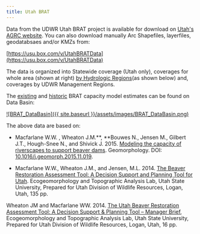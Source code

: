 ```yaml
---
title: Utah BRAT
---
```


Data from the UDWR Utah BRAT project is available for download on [Utah's AGRC website](http://gis.utah.gov/data/bioscience-overview/). You can also download manually Arc Shapefiles, layerfiles, geodatabsaes and/or KMZs from:

 [https://usu.box.com/v/UtahBRATData](https://usu.box.com/v/UtahBRATData)

The data is organized into Statewide coverage (Utah only), coverages for whole area (shown at right) [by Hydrologic Regions](https://usu.box.com/v/GeohydrologicRegion)(as shown below) and, coverages by UDWR Management Regions.  







The [existing](http://databasin.org/datasets/1420ffb7e9674753a5fb626e2b830c1f) and [historic](http://databasin.org/datasets/de794b6c01fe4dbb9dd934b8d9c04d0d) BRAT capacity model estimates can be found on Data Basin:

[![BRAT_DataBasin]({{ site.baseurl }}/assets/images/BRAT_DataBasin.png)](https://databasin.org/datasets/1420ffb7e9674753a5fb626e2b830c1f)

The above data are based on:

- Macfarlane W.W. , Wheaton J.M.**, **Bouwes N., Jensen M., Gilbert J.T., Hough-Snee N., and Shivick J. 2015. [Modeling the capacity of riverscapes to support beaver dams](https://www.researchgate.net/publication/285590037_Modeling_the_capacity_of_riverscapes_to_support_beaver_dams). Geomorphology. DOI: [10.1016/j.geomorph.2015.11.019](http://dx.doi.org/10.1016/j.geomorph.2015.11.019).


- Macfarlane W.W., Wheaton J.M., and Jensen, M.L. 2014. [The Beaver Restoration Assessment Tool: A Decision Support and Planning Tool for Utah](http://etal.usu.edu/Downloads/BRAT/UTAH_BRAT_FinalReport.pdf). Ecogeomorphology and Topographic Analysis Lab, Utah State University, Prepared for Utah Division of Wildlife Resources, Logan, Utah, 135 pp.

Wheaton JM and Macfarlane WW. 2014. [The Utah Beaver Restoration Assessment Tool: A Decision Support & Planning Tool – Manager Brief](http://etal.usu.edu/Downloads/BRAT/UTAH_BRAT_Management%20Brief.pdf), Ecogeomorphology and Topographic Analysis Lab, Utah State University, Prepared for Utah Division of Wildlife Resources, Logan, Utah, 16 pp. 